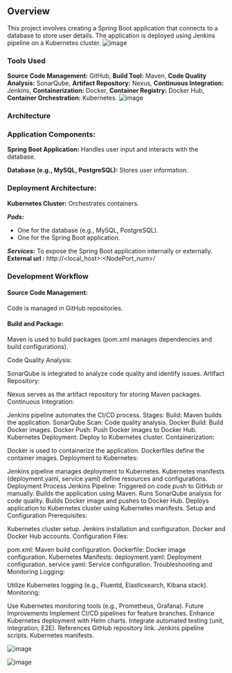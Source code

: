 ## Overview
This project involves creating a Spring Boot application that connects to a database to store user details. The application is deployed using Jenkins pipeline on a Kubernetes cluster.
![image](https://github.com/Loki-1/SpringBootApp/assets/134843197/336fd659-b823-4141-86e0-cc6645a3ca22)
### Tools Used
**Source Code Management:** GitHub, 
**Build Tool:** Maven, 
**Code Quality Analysis:** SonarQube, 
**Artifact Repository:** Nexus, 
**Continuous Integration:** Jenkins, 
**Containerization:** Docker, 
**Container Registry:** Docker Hub, 
**Container Orchestration:** Kubernetes.
![image](https://github.com/Loki-1/SpringBootApp/assets/134843197/da0df3ec-e3ad-42ca-8c4d-5d1ee6a76708)

### Architecture

### Application Components:
**Spring Boot Application:** Handles user input and interacts with the database.

**Database (e.g., MySQL, PostgreSQL):** Stores user information.

### Deployment Architecture:

**Kubernetes Cluster:** Orchestrates containers.

***Pods:***
* One for the database (e.g., MySQL, PostgreSQL).
* One for the Spring Boot application.

***Services:***
To expose the Spring Boot application internally or externally.
         **External url :** http://<local_host>:<NodePort_num>/


### Development Workflow
#### Source Code Management:
Code is managed in GitHub repositories.

#### Build and Package:
Maven is used to build packages (pom.xml manages dependencies and build configurations).

Code Quality Analysis:

SonarQube is integrated to analyze code quality and identify issues.
Artifact Repository:

Nexus serves as the artifact repository for storing Maven packages.
Continuous Integration:

Jenkins pipeline automates the CI/CD process.
Stages:
Build: Maven builds the application.
SonarQube Scan: Code quality analysis.
Docker Build: Build Docker images.
Docker Push: Push Docker images to Docker Hub.
Kubernetes Deployment: Deploy to Kubernetes cluster.
Containerization:

Docker is used to containerize the application.
Dockerfiles define the container images.
Deployment to Kubernetes:

Jenkins pipeline manages deployment to Kubernetes.
Kubernetes manifests (deployment.yaml, service.yaml) define resources and configurations.
Deployment Process
Jenkins Pipeline:
Triggered on code push to GitHub or manually.
Builds the application using Maven.
Runs SonarQube analysis for code quality.
Builds Docker image and pushes to Docker Hub.
Deploys application to Kubernetes cluster using Kubernetes manifests.
Setup and Configuration
Prerequisites:

Kubernetes cluster setup.
Jenkins installation and configuration.
Docker and Docker Hub accounts.
Configuration Files:

pom.xml: Maven build configuration.
Dockerfile: Docker image configuration.
Kubernetes Manifests:
deployment.yaml: Deployment configuration.
service.yaml: Service configuration.
Troubleshooting and Monitoring
Logging:

Utilize Kubernetes logging (e.g., Fluentd, Elasticsearch, Kibana stack).
Monitoring:

Use Kubernetes monitoring tools (e.g., Prometheus, Grafana).
Future Improvements
Implement CI/CD pipelines for feature branches.
Enhance Kubernetes deployment with Helm charts.
Integrate automated testing (unit, integration, E2E).
References
GitHub repository link.
Jenkins pipeline scripts.
Kubernetes manifests.


![image](https://github.com/Loki-1/SpringBootApp/assets/134843197/c52a215d-0ca5-4a0d-9216-61708cf944a3)

![image](https://github.com/Loki-1/SpringBootApp/assets/134843197/336fd659-b823-4141-86e0-cc6645a3ca22)

